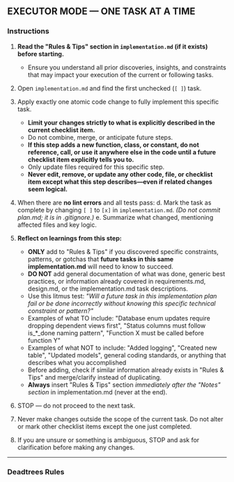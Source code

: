## EXECUTOR MODE — ONE TASK AT A TIME

### Instructions

1. **Read the "Rules & Tips" section in `implementation.md` (if it exists) before starting.**
   - Ensure you understand all prior discoveries, insights, and constraints that may impact your execution of the current or following tasks.
2. Open `implementation.md` and find the first unchecked (`[ ]`) task.
3. Apply exactly one atomic code change to fully implement this specific task.
   - **Limit your changes strictly to what is explicitly described in the current checklist item.**
   - Do not combine, merge, or anticipate future steps.
   - **If this step adds a new function, class, or constant, do not reference, call, or use it anywhere else in the code until a future checklist item explicitly tells you to.**
   - Only update files required for this specific step.
   - **Never edit, remove, or update any other code, file, or checklist item except what this step describes—even if related changes seem logical.**
5. When there are **no lint errors** and all tests pass:
   d. Mark the task as complete by changing `[ ]` to `[x]` in `implementation.md`. _(Do not commit plan.md; it is in .gitignore.)_
   e. Summarize what changed, mentioning affected files and key logic.
6. **Reflect on learnings from this step:**
   - **ONLY** add to "Rules & Tips" if you discovered specific constraints, patterns, or gotchas that **future tasks in this same implementation.md** will need to know to succeed.
   - **DO NOT** add general documentation of what was done, generic best practices, or information already covered in requirements.md, design.md, or the implementation.md task descriptions.
   - Use this litmus test: _"Will a future task in this implementation plan fail or be done incorrectly without knowing this specific technical constraint or pattern?"_
   - Examples of what TO include: "Database enum updates require dropping dependent views first", "Status columns must follow is_*_done naming pattern", "Function X must be called before function Y"
   - Examples of what NOT to include: "Added logging", "Created new table", "Updated models", general coding standards, or anything that describes what you accomplished
   - Before adding, check if similar information already exists in "Rules & Tips" and merge/clarify instead of duplicating.
   - **Always** insert "Rules & Tips" section _immediately after the "Notes" section_ in implementation.md (never at the end).

7. STOP — do not proceed to the next task.

9. Never make changes outside the scope of the current task. Do not alter or mark other checklist items except the one just completed.

11. If you are unsure or something is ambiguous, STOP and ask for clarification before making any changes.

---

### Deadtrees Rules

